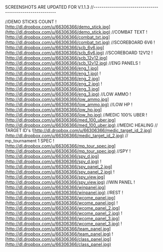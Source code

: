 SCREENSHOTS ARE UPDATED FOR V.1.1.3
//-----------------------------------------------------------

//DEMO STICKS COUNT
![http://dl.dropbox.com/u/66306366/demo_stick.jpg](http://dl.dropbox.com/u/66306366/demo_stick.jpg)
//COMBAT TEXT
![http://dl.dropbox.com/u/66306366/combat_txt.jpg](http://dl.dropbox.com/u/66306366/combat_txt.jpg)
//SCOREBOARD 6V6
![http://dl.dropbox.com/u/66306366/scb_6v6.jpg](http://dl.dropbox.com/u/66306366/scb_6v6.jpg)
//SCOREBOARD 12V12
![http://dl.dropbox.com/u/66306366/scb_12v12.jpg](http://dl.dropbox.com/u/66306366/scb_12v12.jpg)
//ENG PANELS
![http://dl.dropbox.com/u/66306366/eng_1.jpg](http://dl.dropbox.com/u/66306366/eng_1.jpg)
![http://dl.dropbox.com/u/66306366/eng_2.jpg](http://dl.dropbox.com/u/66306366/eng_2.jpg)
![http://dl.dropbox.com/u/66306366/eng_3.jpg](http://dl.dropbox.com/u/66306366/eng_3.jpg)
//LOW AMMO
![http://dl.dropbox.com/u/66306366/low_ammo.jpg](http://dl.dropbox.com/u/66306366/low_ammo.jpg)
//LOW HP
![http://dl.dropbox.com/u/66306366/low_hp.jpg](http://dl.dropbox.com/u/66306366/low_hp.jpg)
//MEDIC 100% UBER
![http://dl.dropbox.com/u/66306366/med_100_uber.jpg](http://dl.dropbox.com/u/66306366/med_100_uber.jpg)
//MEDIC HEALING // TARGET ID's
![http://dl.dropbox.com/u/66306366/medic_target_id_2.jpg](http://dl.dropbox.com/u/66306366/medic_target_id_2.jpg)
// mp\_tournament 1 SPEC
![http://dl.dropbox.com/u/66306366/mp_tour_spec.jpg](http://dl.dropbox.com/u/66306366/mp_tour_spec.jpg)
//SPY
![http://dl.dropbox.com/u/66306366/spy_d.jpg](http://dl.dropbox.com/u/66306366/spy_d.jpg)
![http://dl.dropbox.com/u/66306366/spy_panel_2.jpg](http://dl.dropbox.com/u/66306366/spy_panel_2.jpg)
![http://dl.dropbox.com/u/66306366/spy_view.jpg](http://dl.dropbox.com/u/66306366/spy_view.jpg)
//WIN PANEL
![http://dl.dropbox.com/u/66306366/winpanel.jpg](http://dl.dropbox.com/u/66306366/winpanel.jpg)
//REST
![http://dl.dropbox.com/u/66306366/wcome_panel.jpg](http://dl.dropbox.com/u/66306366/wcome_panel.jpg)
![http://dl.dropbox.com/u/66306366/wcome_panel_2.jpg](http://dl.dropbox.com/u/66306366/wcome_panel_2.jpg)
![http://dl.dropbox.com/u/66306366/wcome_panel_3.jpg](http://dl.dropbox.com/u/66306366/wcome_panel_3.jpg)
![http://dl.dropbox.com/u/66306366/team_panel.jpg](http://dl.dropbox.com/u/66306366/team_panel.jpg)
![http://dl.dropbox.com/u/66306366/class_panel.jpg](http://dl.dropbox.com/u/66306366/class_panel.jpg)